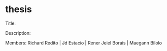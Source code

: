 # thesis

Title:

Description:

Members: Richard Redito | Jd Estacio | Rener Jeiel Borais | Maegann Bilolo
